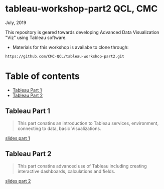 tableau-workshop-part2
QCL, CMC
===

July, 2019

This repository is geared towards developing Advanced Data Visualization "Viz" using Tableau software.

- Materials for this workshop is availabe to clone through:
```
https://github.com/CMC-QCL/tableau-workshop-part2.git
```


Table of contents
===
<!-- TOC START min:1 max:3 link:true asterisk:false update:true -->
  - [Tableau Part 1](#tableau-part-1)
  - [Tableau Part 2](#tableau-part-2)
<!-- TOC END -->


## Tableau Part 1
> This part conatins an introduction to Tableau services, environment, connecting to data, basic Visualizations.

[slides part 1](Tableau/Tableau_Presentation_part1.ipynb)

## Tableau Part 2
> This part conatins advanced use of Tableau including creating interactive dashboards, calculations and fields. 

[slides part 2](Tableau/Tableau_Presentation_part2.ipynb)
